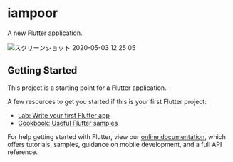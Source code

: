 # iampoor

A new Flutter application.

![スクリーンショット 2020-05-03 12 25 05](https://user-images.githubusercontent.com/53788311/80898010-64ae0580-8d39-11ea-8ee4-2f0b1a5fee01.png)

## Getting Started

This project is a starting point for a Flutter application.

A few resources to get you started if this is your first Flutter project:

- [Lab: Write your first Flutter app](https://flutter.dev/docs/get-started/codelab)
- [Cookbook: Useful Flutter samples](https://flutter.dev/docs/cookbook)

For help getting started with Flutter, view our
[online documentation](https://flutter.dev/docs), which offers tutorials,
samples, guidance on mobile development, and a full API reference.
